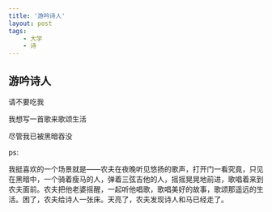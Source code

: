 ```yaml
---
title: '游吟诗人'
layout: post
tags:
    - 大学
    - 诗
---
```


## 游吟诗人


请不要吃我

我想写一首歌来歌颂生活

尽管我已被黑暗吞没

ps:

我挺喜欢的一个场景就是——农夫在夜晚听见悠扬的歌声，打开门一看究竟，只见在黑暗中，一个骑着瘦马的人，弹着三弦吉他的人，摇摇晃晃地前进，歌唱着来到农夫面前。农夫把他老婆摇醒，一起听他唱歌，歌唱美好的故事，歌颂那遥远的生活。困了，农夫给诗人一张床。天亮了，农夫发现诗人和马已经走了。

